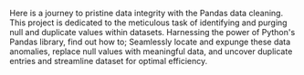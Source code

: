 Here is a journey to pristine data integrity with the Pandas data cleaning.
This project is dedicated to the meticulous task of identifying and purging null and duplicate values within datasets. Harnessing the power of Python's Pandas library, find out how to; Seamlessly locate and expunge these data anomalies, replace null values with meaningful data, and uncover duplicate entries and streamline dataset for optimal efficiency.

